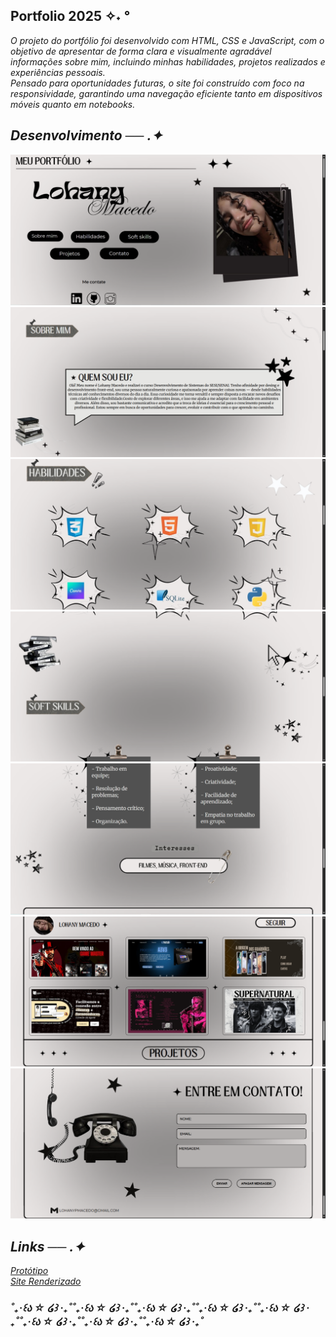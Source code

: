 ## Portfolio 2025 ✧˖ °

<i> O projeto do portfólio foi desenvolvido com HTML, CSS e JavaScript, com o objetivo de apresentar de forma clara e visualmente agradável informações sobre mim, incluindo minhas habilidades, projetos realizados e experiências pessoais. <br>
Pensado para oportunidades futuras, o site foi construído com foco na responsividade, garantindo uma navegação eficiente tanto em dispositivos móveis quanto em notebooks.<i>

## Desenvolvimento ── .✦

![print inicio](static/assets/printcapa.png)
![print sobre](static/assets/printsobre.png)
![print habilidade](static/assets/printhabilidadeum.png)
![print soft](static/assets/printsoft.png)
![print skills](static/assets/printskills.png)
![print projetos](static/assets/printprojetos.png)
![print contato](static/assets/printcontato.png)

## Links ── .✦

[Protótipo](https://portfolio-tf9j.onrender.com/) <br>
[Site Renderizado](https://www.canva.com/design/DAGfFgELU5M/Ifd2Ytov07QJdoCWNWLPJA/edit)

### ˚₊‧꒰ა ☆ ໒꒱ ‧₊˚˚₊‧꒰ა ☆ ໒꒱ ‧₊˚˚₊‧꒰ა ☆ ໒꒱ ‧₊˚˚₊‧꒰ა ☆ ໒꒱ ‧₊˚˚₊‧꒰ა ☆ ໒꒱ ‧₊˚˚₊‧꒰ა ☆ ໒꒱ ‧₊˚˚₊‧꒰ა ☆ ໒꒱ ‧₊˚˚₊‧꒰ა ☆ ໒꒱ ‧₊˚

